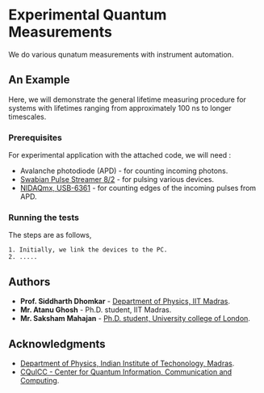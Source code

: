 # Experimental Quantum Measurements

We do various qunatum measurements with instrument automation.

## An Example

Here, we will demonstrate the general lifetime measuring procedure for systems with lifetimes ranging from approximately 100 ns to longer timescales.

### Prerequisites

For experimental application with the attached code, we will need :

* Avalanche photodiode (APD) - for counting incoming photons.
* [Swabian Pulse Streamer 8/2](https://www.swabianinstruments.com/pulse-streamer-8-2/) - for pulsing various devices.
* [NIDAQmx, USB-6361](https://www.ni.com/docs/en-US/bundle/pcie-pxie-usb-6361-specs/page/specs.html) - for counting edges of the incoming pulses from APD.

### Running the tests

The steps are as follows, 

```
1. Initially, we link the devices to the PC. 
2. .....
```

## Authors

* **Prof. Siddharth Dhomkar** - [Department of Physics, IIT Madras](https://physics.iitm.ac.in/faculty-inner.php?fuid=120).
* **Mr. Atanu Ghosh** - Ph.D. student, IIT Madras.
* **Mr. Saksham Mahajan** - [Ph.D. student, University college of London](https://uk.linkedin.com/in/saksham-mahajan-9a1296144).

## Acknowledgments

* [Department of Physics, Indian Institute of Techonology, Madras](https://physics.iitm.ac.in/).
* [CQuICC - Center for Quantum Information, Communication and Computing](https://quantum.iitm.ac.in/).

